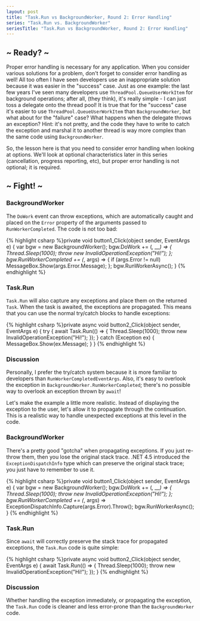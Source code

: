 ```yaml
---
layout: post
title: "Task.Run vs BackgroundWorker, Round 2: Error Handling"
series: "Task.Run vs. BackgroundWorker"
seriesTitle: "Task.Run vs BackgroundWorker, Round 2: Error Handling"
---
```

## ~ Ready? ~

Proper error handling is necessary for any application. When you consider various solutions for a problem, don't forget to consider error handling as well! All too often I have seen developers use an inappropriate solution because it was easier in the "success" case. Just as one example: the last few years I've seen many developers use `ThreadPool.QueueUserWorkItem` for background operations; after all, (they think), it's really simple - I can just toss a delegate onto the thread pool! It is true that for the "success" case it's easier to use `ThreadPool.QueueUserWorkItem` than `BackgroundWorker`, but what about for the "failure" case? What happens when the delegate throws an exception? Hint: it's not pretty, and the code they have to write to catch the exception and marshal it to another thread is way more complex than the same code using `BackgroundWorker`.



So, the lesson here is that you need to consider error handling when looking at options. We'll look at optional characteristics later in this series (cancellation, progress reporting, etc), but proper error handling is not optional; it is required.



## ~ Fight! ~

### BackgroundWorker

The `DoWork` event can throw exceptions, which are automatically caught and placed on the `Error` property of the arguments passed to `RunWorkerCompleted`. The code is not too bad:



{% highlight csharp %}private void button1_Click(object sender, EventArgs e)
{
    var bgw = new BackgroundWorker();
    bgw.DoWork += (_, __) =>
    {
        Thread.Sleep(1000);
        throw new InvalidOperationException("Hi!");
    };
    bgw.RunWorkerCompleted += (_, args) =>
    {
        if (args.Error != null)
            MessageBox.Show(args.Error.Message);
    };
    bgw.RunWorkerAsync();
}
{% endhighlight %}

### Task.Run

`Task.Run` will also capture any exceptions and place them on the returned `Task`. When the task is awaited, the exceptions are propagated. This means that you can use the normal try/catch blocks to handle exceptions:



{% highlight csharp %}private async void button2_Click(object sender, EventArgs e)
{
    try
    {
        await Task.Run(() =>
        {
            Thread.Sleep(1000);
            throw new InvalidOperationException("Hi!");
        });
    }
    catch (Exception ex)
    {
        MessageBox.Show(ex.Message);
    }
}
{% endhighlight %}

### Discussion

Personally, I prefer the try/catch system because it is more familiar to developers than `RunWorkerCompletedEventArgs`. Also, it's easy to overlook the exception in `BackgroundWorker.RunWorkerCompleted`; there's no possible way to overlook an exception thrown by `await`!



Let's make the example a little more realistic. Instead of displaying the exception to the user, let's allow it to propagate through the continuation. This is a realistic way to handle unexpected exceptions at this level in the code.



### BackgroundWorker

There's a pretty good "gotcha" when propagating exceptions. If you just re-throw them, then you lose the original stack trace. .NET 4.5 introduced the `ExceptionDispatchInfo` type which can preserve the original stack trace; you just have to remember to use it.



{% highlight csharp %}private void button1_Click(object sender, EventArgs e)
{
    var bgw = new BackgroundWorker();
    bgw.DoWork += (_, __) =>
    {
        Thread.Sleep(1000);
        throw new InvalidOperationException("Hi!");
    };
    bgw.RunWorkerCompleted += (_, args) => ExceptionDispatchInfo.Capture(args.Error).Throw();
    bgw.RunWorkerAsync();
}
{% endhighlight %}

### Task.Run

Since `await` will correctly preserve the stack trace for propagated exceptions, the `Task.Run` code is quite simple:



{% highlight csharp %}private async void button2_Click(object sender, EventArgs e)
{
    await Task.Run(() =>
    {
        Thread.Sleep(1000);
        throw new InvalidOperationException("Hi!");
    });
}
{% endhighlight %}

### Discussion

Whether handling the exception immediately, or propagating the exception, the `Task.Run` code is cleaner and less error-prone than the `BackgroundWorker` code.

